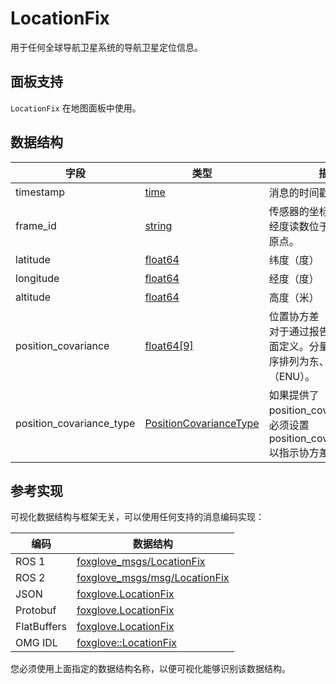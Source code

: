 # LocationFix

用于任何全球导航卫星系统的导航卫星定位信息。

## 面板支持

`LocationFix` 在地图面板中使用。

## 数据结构

| 字段 | 类型 | 描述 |
| --- | --- | --- |
| timestamp | [time](/) | 消息的时间戳 |
| frame_id | [string](/) | 传感器的坐标系。纬度和经度读数位于该坐标系的原点。 |
| latitude | [float64](/) | 纬度（度） |
| longitude | [float64](/) | 经度（度） |
| altitude | [float64](/) | 高度（米） |
| position_covariance | [float64[9]](/) | 位置协方差（平方米），相对于通过报告位置的切平面定义。分量按行优先顺序排列为东、北、上（ENU）。 |
| position_covariance_type | [PositionCovarianceType](/) | 如果提供了 position_covariance，则必须设置 position_covariance_type 以指示协方差的类型。 |

## 参考实现

可视化数据结构与框架无关，可以使用任何支持的消息编码实现：

| 编码 | 数据结构 |
| --- | --- |
| ROS 1 | [foxglove_msgs/LocationFix](https://github.com/foxglove/foxglove-sdk/blob/main/schemas/ros1/LocationFix.msg) |
| ROS 2 | [foxglove_msgs/msg/LocationFix](https://github.com/foxglove/foxglove-sdk/blob/main/schemas/ros2/LocationFix.msg) |
| JSON | [foxglove.LocationFix](https://github.com/foxglove/foxglove-sdk/blob/main/schemas/jsonschema/LocationFix.json) |
| Protobuf | [foxglove.LocationFix](https://github.com/foxglove/foxglove-sdk/blob/main/schemas/proto/foxglove/LocationFix.proto) |
| FlatBuffers | [foxglove.LocationFix](https://github.com/foxglove/foxglove-sdk/blob/main/schemas/flatbuffer/LocationFix.fbs) |
| OMG IDL | [foxglove::LocationFix](https://github.com/foxglove/foxglove-sdk/blob/main/schemas/omgidl/foxglove/LocationFix.idl) |

您必须使用上面指定的数据结构名称，以便可视化能够识别该数据结构。
